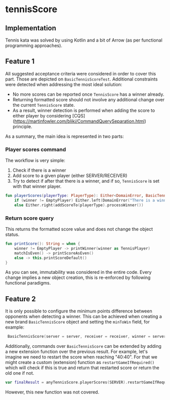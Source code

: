# tennisScore
## Implementation
Tennis kata was solved by using Kotlin and a bit of Arrow (as per functional programming approaches).
## Feature 1
All suggested acceptance criteria were considered in order to cover this part. Those are depicted on
`BasicTennisScoreTest`. 
 Additional constraints were detected when addressing the most ideal solution:
- No more scores can be reported once `TennisScore` has a winner already.
- Returning formatted score should not involve any additional change over the current `TennisScore` state.
- As a result, winner detection is performed when adding the score to either player by considering [CQS]
  (https://martinfowler.com/bliki/CommandQuerySeparation.html) principle.

As a summary, the main idea is represented in two parts:
### Player scores command
The workflow is very simple:
1. Check if there is a winner
2. Add score to a given player (either SERVER/RECEIVER) 
3. Try to detect if after that there is a winner, and if so, `TennisScore` is set with that winner player.
```kotlin
fun playerScores(playerType: PlayerType): Either<DomainError, BasicTennisScore> =
    if (winner != EmptyPlayer) Either.left(DomainError("There is a winner already"))
    else Either.right(addScoreTo(playerType).processWinner())
```
### Return score query
This returns the formatted score value and does not change the object status.
```kotlin
fun printScore(): String = when {
    winner != EmptyPlayer -> printWinner(winner as TennisPlayer)
    matchIsEven() -> printScoreAsEven()
    else -> this.printScoreDefault()
}
```
As you can see, immutability was considered in the entire code. Every change implies a new object creation, this is re-enforced by following functional paradigms. 

## Feature 2
It is only possible to configure the minimum points difference between opponents when detecting a winner. This can be 
achieved when creating a new brand `BasicTennisScore` object and setting the 
`minToWin` field, for example:
```kotlin
 BasicTennisScore(server = server, receiver = receiver, winner = server, minToWin = 0)
```
Additionally, commands over `BasicTennisScore` can be extended by adding a new extension function over the previous 
result. For example, let's imagine we need to restart the score when reaching "40:40". For that we might create a 
custom (extension) function as `restartGameIfRequired()` which will check if this is true and return that restarted 
score 
or return the old one if not.   
```kotlin
var finalResult = anyTennisScore.playerScores(SERVER).restartGameIfRequired()
```
However,  this new function was not covered. 


